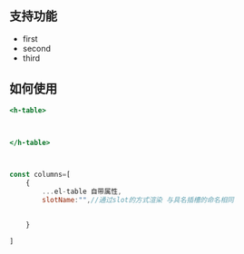 <!--
 * @Author: hzm
 * @Date: 2022-10-10 15:20:13
 * @Description: 
-->


## 支持功能
- first
- second
- third


## 如何使用

```htm
<h-table>   



</h-table>



```

```javascript

const columns=[ 
    {
        ...el-table 自带属性,
        slotName:"",//通过slot的方式渲染 与具名插槽的命名相同
        

    }

]


```



